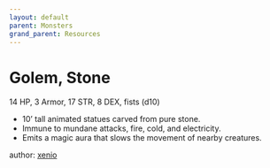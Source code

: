 ```yaml
---
layout: default
parent: Monsters
grand_parent: Resources
---
```


# Golem, Stone

14 HP, 3 Armor, 17 STR, 8 DEX, fists (d10)  

- 10’ tall animated statues carved from pure stone.  
- Immune to mundane attacks, fire, cold, and electricity.  
- Emits a magic aura that slows the movement of nearby creatures.  

author: [xenio](https://xenioinabottle.blogspot.com)

